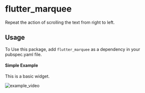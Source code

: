 # flutter_marquee

Repeat the action of scrolling the text from right to left.

## Usage
To Use this package, add ```flutter_marquee``` as a dependency in your pubspec.yaml file.

#### Simple Example
This is a basic widget.

![example_video](https://github.com/openusen/flutter_marquee/blob/master/example/example_image/example.gif)
